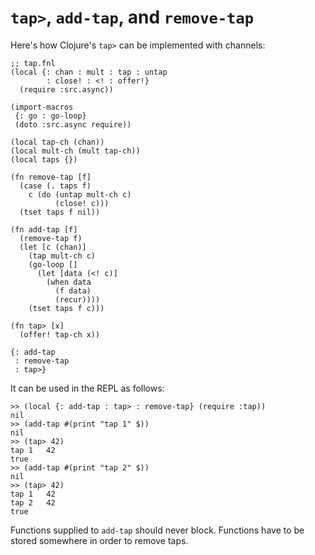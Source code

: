# `tap>`, `add-tap`, and `remove-tap`

Here's how Clojure's `tap>` can be implemented with channels:

```fennel
;; tap.fnl
(local {: chan : mult : tap : untap
        : close! : <! : offer!}
  (require :src.async))

(import-macros
 {: go : go-loop}
 (doto :src.async require))

(local tap-ch (chan))
(local mult-ch (mult tap-ch))
(local taps {})

(fn remove-tap [f]
  (case (. taps f)
    c (do (untap mult-ch c)
          (close! c)))
  (tset taps f nil))

(fn add-tap [f]
  (remove-tap f)
  (let [c (chan)]
    (tap mult-ch c)
    (go-loop []
      (let [data (<! c)]
        (when data
          (f data)
          (recur))))
    (tset taps f c)))

(fn tap> [x]
  (offer! tap-ch x))

{: add-tap
 : remove-tap
 : tap>}
```

It can be used in the REPL as follows:

```fennel
>> (local {: add-tap : tap> : remove-tap} (require :tap))
nil
>> (add-tap #(print "tap 1" $))
nil
>> (tap> 42)
tap 1	42
true
>> (add-tap #(print "tap 2" $))
nil
>> (tap> 42)
tap 1	42
tap 2	42
true
```

Functions supplied to `add-tap` should never block.
Functions have to be stored somewhere in order to remove taps.
